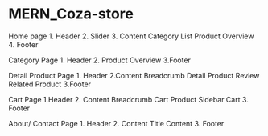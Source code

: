 # MERN_Coza-store

Home page
    1. Header
    2. Slider
    3. Content
        Category List
        Product Overview
    4. Footer

Category Page
    1. Header
    2. Product Overview
    3.Footer

Detail Product Page
    1. Header
    2.Content
        Breadcrumb
        Detail Product
        Review
        Related Product
    3.Footer

Cart Page
    1.Header
    2. Content
        Breadcrumb
        Cart Product
        Sidebar Cart
    3. Footer

About/ Contact Page
    1. Header
    2. Content
        Title
        Content
    3. Footer
